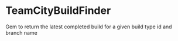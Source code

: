 TeamCityBuildFinder
===================

Gem to return the latest completed build for a given build type id and branch name
